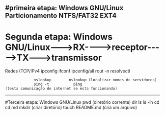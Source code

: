 #primeira etapa:  Windows        GNU/Linux
 Particionamento                NTFS/FAT32     EXT4
------------------------------------------------------------------------------------
# Segunda etapa:  Windows        GNU/Linux--->RX---->receptor----->TX--->transmissor
Redes (TCP/IPv4   ipconfig       ifconf
                  ipconfig/all   rout -n
				                 resolvectl

				 nslookup        nslookup (localizar nomes de servidores)
				 ping -t           ping                               (testa comunicação de internet se esta funcionando)
-------------------------------------------------------------------------------------------------------------------------
#Terceira etapa: Windows          GNU/Linux
                                  pwd (diretório corrente)
				dir ls			  ls -lh
				cd                cd
				md                mkdir (criar diretório)
				                  touch README.md (cria um arquivo)
